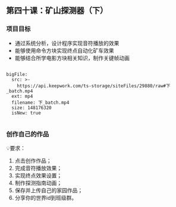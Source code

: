 <script>  window.global.courseIdentity = 'papa_planet-8' </script>
<script src="https://qiniu-public.keepwork.com/videoProcessEvent.js"></script>

## 第四十课：矿山探测器（下）


### 项目目标
  - 通过系统分析，设计程序实现音符播放的效果
  - 能够使用命令方块实现终点自动化矿车效果
  - 能够结合所学电影方块相关知识，制作关键帧动画
  


```@BigFile

bigFile:
  src: >-
    https://api.keepwork.com/ts-storage/siteFiles/29880/raw#下_batch.mp4
  ext: mp4
  filename: 下_batch.mp4
  size: 148176320
  isNew: true
          
```


### 创作自己的作品
  
💡要求：
1. 点击创作作品；
2. 完成音符播放效果；
3. 实现终点效果设置；
4. 制作探测指南动画；
5. 保存并上传自己的家园作品；
6. 分享你的世界id到班级群。